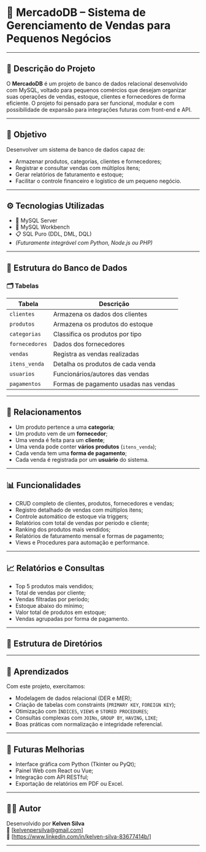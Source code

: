 # 🛒 MercadoDB – Sistema de Gerenciamento de Vendas para Pequenos Negócios

---

## 📌 Descrição do Projeto

O **MercadoDB** é um projeto de banco de dados relacional desenvolvido com MySQL, voltado para pequenos comércios que desejam organizar suas operações de vendas, estoque, clientes e fornecedores de forma eficiente. O projeto foi pensado para ser funcional, modular e com possibilidade de expansão para integrações futuras com front-end e API.

---

## 🎯 Objetivo

Desenvolver um sistema de banco de dados capaz de:

- Armazenar produtos, categorias, clientes e fornecedores;
- Registrar e consultar vendas com múltiplos itens;
- Gerar relatórios de faturamento e estoque;
- Facilitar o controle financeiro e logístico de um pequeno negócio.

---

## ⚙️ Tecnologias Utilizadas

- 💾 MySQL Server
- 🧰 MySQL Workbench
- 📋 SQL Puro (DDL, DML, DQL)
- *(Futuramente integrável com Python, Node.js ou PHP)*

---

## 🧱 Estrutura do Banco de Dados

### 🗂️ Tabelas

| Tabela         | Descrição                                     |
|----------------|-----------------------------------------------|
| `clientes`     | Armazena os dados dos clientes                |
| `produtos`     | Armazena os produtos do estoque               |
| `categorias`   | Classifica os produtos por tipo               |
| `fornecedores` | Dados dos fornecedores                        |
| `vendas`       | Registra as vendas realizadas                 |
| `itens_venda`  | Detalha os produtos de cada venda             |
| `usuarios`     | Funcionários/autores das vendas               |
| `pagamentos`   | Formas de pagamento usadas nas vendas         |

---

## 🔗 Relacionamentos

- Um produto pertence a uma **categoria**;
- Um produto vem de um **fornecedor**;
- Uma venda é feita para um **cliente**;
- Uma venda pode conter **vários produtos** (`itens_venda`);
- Cada venda tem uma **forma de pagamento**;
- Cada venda é registrada por um **usuário** do sistema.

---

## 📊 Funcionalidades

- CRUD completo de clientes, produtos, fornecedores e vendas;
- Registro detalhado de vendas com múltiplos itens;
- Controle automático de estoque via triggers;
- Relatórios com total de vendas por período e cliente;
- Ranking dos produtos mais vendidos;
- Relatórios de faturamento mensal e formas de pagamento;
- Views e Procedures para automação e performance.

---

## 📈 Relatórios e Consultas

- Top 5 produtos mais vendidos;
- Total de vendas por cliente;
- Vendas filtradas por período;
- Estoque abaixo do mínimo;
- Valor total de produtos em estoque;
- Vendas agrupadas por forma de pagamento.

---

## 📁 Estrutura de Diretórios


---

## 🧠 Aprendizados

Com este projeto, exercitamos:
- Modelagem de dados relacional (DER e MER);
- Criação de tabelas com constraints (`PRIMARY KEY`, `FOREIGN KEY`);
- Otimização com `ÍNDICES`, `VIEWS` e `STORED PROCEDURES`;
- Consultas complexas com `JOINs`, `GROUP BY`, `HAVING`, `LIKE`;
- Boas práticas com normalização e integridade referencial.

---

## 🚀 Futuras Melhorias

- Interface gráfica com Python (Tkinter ou PyQt);
- Painel Web com React ou Vue;
- Integração com API RESTful;
- Exportação de relatórios em PDF ou Excel.

---

## 👨‍💻 Autor

Desenvolvido por **Kelven Silva**  
📧 [kelvenpersilva@gmail.com]  
🔗 [https://www.linkedin.com/in/kelven-silva-83677414b/]

---

